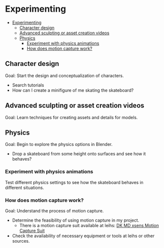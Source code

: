# Experimenting

- [Experimenting](#experimenting)
  - [Character design](#character-design)
  - [Advanced sculpting or asset creation videos](#advanced-sculpting-or-asset-creation-videos)
  - [Physics](#physics)
    - [Experiment with physics animations](#experiment-with-physics-animations)
    - [How does motion capture work?](#how-does-motion-capture-work)


## Character design

Goal: Start the design and conceptualization of characters.

- Search tutorials
- How can I create a minifigure of me skating the skateboard?

## Advanced sculpting or asset creation videos

Goal: Learn techniques for creating assets and details for models.

## Physics

Goal: Begin to explore the physics options in Blender.

- Drop a skateboard from some height onto surfaces and see how it behaves?

### Experiment with physics animations

Test different physics settings to see how the skateboard behaves in different situations.

### How does motion capture work?

Goal: Understand the process of motion capture.

- Determine the feasibility of using motion capture in my project.
  - There is a motion capture suit available at leihs: [DK MD xsens Motion Capture Suit](https://ausleihe.hslu.ch/borrow/models/c70d6d65-86c8-4e4a-92ee-28624e931e5b)
- Check the availability of necessary equipment or tools at leihs or other sources.